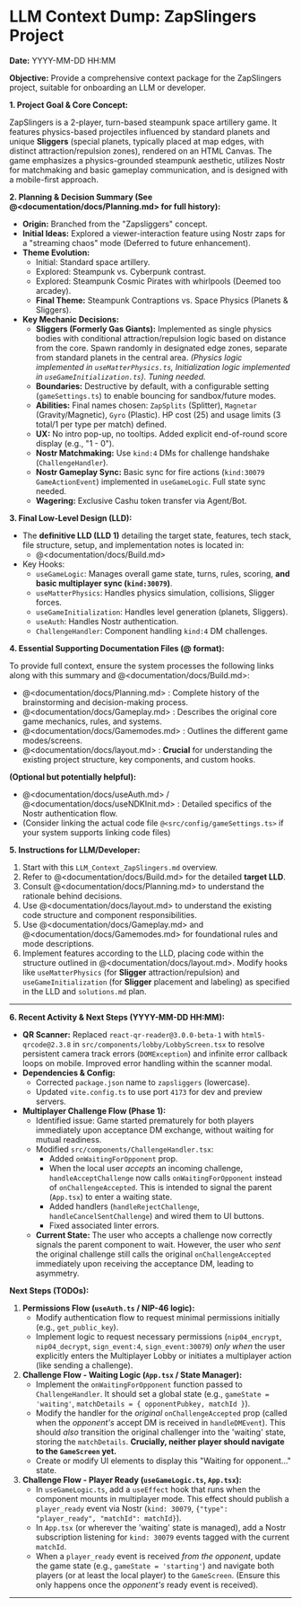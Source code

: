 # LLM Context Dump: ZapSlingers Project

**Date:** YYYY-MM-DD HH:MM

**Objective:** Provide a comprehensive context package for the ZapSlingers project, suitable for onboarding an LLM or developer.

**1. Project Goal & Core Concept:**

ZapSlingers is a 2-player, turn-based steampunk space artillery game. It features physics-based projectiles influenced by standard planets and unique **Sliggers** (special planets, typically placed at map edges, with distinct attraction/repulsion zones), rendered on an HTML Canvas. The game emphasizes a physics-grounded steampunk aesthetic, utilizes Nostr for matchmaking and basic gameplay communication, and is designed with a mobile-first approach.

**2. Planning & Decision Summary (See @<documentation/docs/Planning.md> for full history):**

*   **Origin:** Branched from the "Zapsliggers" concept.
*   **Initial Ideas:** Explored a viewer-interaction feature using Nostr zaps for a "streaming chaos" mode (Deferred to future enhancement).
*   **Theme Evolution:**
    *   Initial: Standard space artillery.
    *   Explored: Steampunk vs. Cyberpunk contrast.
    *   Explored: Steampunk Cosmic Pirates with whirlpools (Deemed too arcadey).
    *   **Final Theme:** Steampunk Contraptions vs. Space Physics (Planets & Sliggers).
*   **Key Mechanic Decisions:**
    *   **Sliggers (Formerly Gas Giants):** Implemented as single physics bodies with conditional attraction/repulsion logic based on distance from the core. Spawn randomly in designated edge zones, separate from standard planets in the central area. *(Physics logic implemented in `useMatterPhysics.ts`, Initialization logic implemented in `useGameInitialization.ts`). Tuning needed.*
    *   **Boundaries:** Destructive by default, with a configurable setting (`gameSettings.ts`) to enable bouncing for sandbox/future modes.
    *   **Abilities:** Final names chosen: `ZapSplits` (Splitter), `Magnetar` (Gravity/Magnetic), `Gyro` (Plastic). HP cost (25) and usage limits (3 total/1 per type per match) defined.
    *   **UX:** No intro pop-up, no tooltips. Added explicit end-of-round score display (e.g., "1 - 0").
    *   **Nostr Matchmaking:** Use `kind:4` DMs for challenge handshake (`ChallengeHandler`).
    *   **Nostr Gameplay Sync:** Basic sync for fire actions (`kind:30079` `GameActionEvent`) implemented in `useGameLogic`. Full state sync needed.
    *   **Wagering:** Exclusive Cashu token transfer via Agent/Bot.

**3. Final Low-Level Design (LLD):**

*   The **definitive LLD (LLD 1)** detailing the target state, features, tech stack, file structure, setup, and implementation notes is located in:
    *   @<documentation/docs/Build.md>
*   Key Hooks:
    *   `useGameLogic`: Manages overall game state, turns, rules, scoring, **and basic multiplayer sync (`kind:30079`)**.
    *   `useMatterPhysics`: Handles physics simulation, collisions, Sligger forces.
    *   `useGameInitialization`: Handles level generation (planets, Sliggers).
    *   `useAuth`: Handles Nostr authentication.
    *   `ChallengeHandler`: Component handling `kind:4` DM challenges.

**4. Essential Supporting Documentation Files (@<link> format):**

To provide full context, ensure the system processes the following links along with this summary and @<documentation/docs/Build.md>:

*   @<documentation/docs/Planning.md> : Complete history of the brainstorming and decision-making process.
*   @<documentation/docs/Gameplay.md> : Describes the original core game mechanics, rules, and systems.
*   @<documentation/docs/Gamemodes.md> : Outlines the different game modes/screens.
*   @<documentation/docs/layout.md> : **Crucial** for understanding the existing project structure, key components, and custom hooks.

**(Optional but potentially helpful):**

*   @<documentation/docs/useAuth.md> / @<documentation/docs/useNDKInit.md> : Detailed specifics of the Nostr authentication flow.
*   (Consider linking the actual code file `@<src/config/gameSettings.ts>` if your system supports linking code files)

**5. Instructions for LLM/Developer:**

1.  Start with this `LLM_Context_ZapSlingers.md` overview.
2.  Refer to @<documentation/docs/Build.md> for the detailed **target LLD**.
3.  Consult @<documentation/docs/Planning.md> to understand the rationale behind decisions.
4.  Use @<documentation/docs/layout.md> to understand the existing code structure and component responsibilities.
5.  Use @<documentation/docs/Gameplay.md> and @<documentation/docs/Gamemodes.md> for foundational rules and mode descriptions.
6.  Implement features according to the LLD, placing code within the structure outlined in @<documentation/docs/layout.md>. Modify hooks like `useMatterPhysics` (for **Sligger** attraction/repulsion) and `useGameInitialization` (for **Sligger** placement and labeling) as specified in the LLD and `solutions.md` plan.

---

**6. Recent Activity & Next Steps (YYYY-MM-DD HH:MM):**

*   **QR Scanner:** Replaced `react-qr-reader@3.0.0-beta-1` with `html5-qrcode@2.3.8` in `src/components/lobby/LobbyScreen.tsx` to resolve persistent camera track errors (`DOMException`) and infinite error callback loops on mobile. Improved error handling within the scanner modal.
*   **Dependencies & Config:**
    *   Corrected `package.json` name to `zapsliggers` (lowercase).
    *   Updated `vite.config.ts` to use port `4173` for dev and preview servers.
*   **Multiplayer Challenge Flow (Phase 1):**
    *   Identified issue: Game started prematurely for both players immediately upon acceptance DM exchange, without waiting for mutual readiness.
    *   Modified `src/components/ChallengeHandler.tsx`:
        *   Added `onWaitingForOpponent` prop.
        *   When the local user *accepts* an incoming challenge, `handleAcceptChallenge` now calls `onWaitingForOpponent` instead of `onChallengeAccepted`. This is intended to signal the parent (`App.tsx`) to enter a waiting state.
        *   Added handlers (`handleRejectChallenge`, `handleCancelSentChallenge`) and wired them to UI buttons.
        *   Fixed associated linter errors.
    *   **Current State:** The user who accepts a challenge now correctly signals the parent component to wait. However, the user who *sent* the original challenge still calls the original `onChallengeAccepted` immediately upon receiving the acceptance DM, leading to asymmetry.

**Next Steps (TODOs):**

1.  **Permissions Flow (`useAuth.ts` / NIP-46 logic):**
    *   Modify authentication flow to request minimal permissions initially (e.g., `get_public_key`).
    *   Implement logic to request necessary permissions (`nip04_encrypt`, `nip04_decrypt`, `sign_event:4`, `sign_event:30079`) *only when* the user explicitly enters the Multiplayer Lobby or initiates a multiplayer action (like sending a challenge).
2.  **Challenge Flow - Waiting Logic (`App.tsx` / State Manager):**
    *   Implement the `onWaitingForOpponent` function passed to `ChallengeHandler`. It should set a global state (e.g., `gameState = 'waiting'`, `matchDetails = { opponentPubkey, matchId }`).
    *   Modify the handler for the *original* `onChallengeAccepted` prop (called when the *opponent's* accept DM is received in `handleDMEvent`). This should *also* transition the original challenger into the 'waiting' state, storing the `matchDetails`. **Crucially, neither player should navigate to the `GameScreen` yet.**
    *   Create or modify UI elements to display this "Waiting for opponent..." state.
3.  **Challenge Flow - Player Ready (`useGameLogic.ts`, `App.tsx`):**
    *   In `useGameLogic.ts`, add a `useEffect` hook that runs when the component mounts in multiplayer mode. This effect should publish a `player_ready` event via Nostr (`kind: 30079`, `{"type": "player_ready", "matchId": matchId}`).
    *   In `App.tsx` (or wherever the 'waiting' state is managed), add a Nostr subscription listening for `kind: 30079` events tagged with the current `matchId`.
    *   When a `player_ready` event is received *from the opponent*, update the game state (e.g., `gameState = 'starting'`) and navigate both players (or at least the local player) to the `GameScreen`. (Ensure this only happens once the *opponent's* ready event is received).

--- 